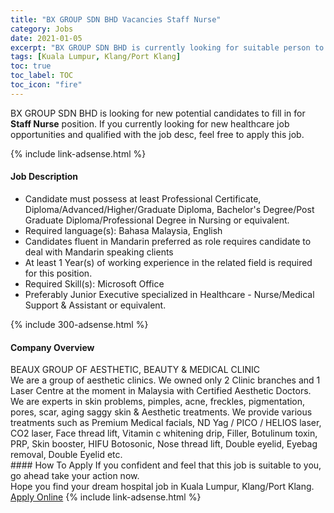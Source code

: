 ```yaml
---
title: "BX GROUP SDN BHD Vacancies Staff Nurse" 
category: Jobs 
date: 2021-01-05 
excerpt: "BX GROUP SDN BHD is currently looking for suitable person to fill in the Staff Nurse which positioned at Kuala Lumpur, Klang/Port Klang" 
tags: [Kuala Lumpur, Klang/Port Klang] 
toc: true 
toc_label: TOC 
toc_icon: "fire" 
--- 
```


<p>BX GROUP SDN BHD is looking for new potential candidates to fill in for <b>Staff Nurse</b> position. If you currently looking for new healthcare job opportunities and qualified with the job desc, feel free to apply this job.
</p>{% include link-adsense.html %} 
<div><div><div><h4>Job Description</h4></div></div><div><div><span><div><ul><li>Candidate must possess at least Professional Certificate, Diploma/Advanced/Higher/Graduate Diploma, Bachelor's Degree/Post Graduate Diploma/Professional Degree in Nursing or equivalent.</li><li>Required language(s):&#160;Bahasa Malaysia, English</li><li>Candidates fluent in Mandarin preferred as role requires candidate to deal with Mandarin speaking clients</li><li>At least 1&#160;Year(s) of working experience in the related field is required for this position.</li><li>Required Skill(s): Microsoft Office</li><li>Preferably Junior Executive specialized in Healthcare - Nurse/Medical Support &amp; Assistant or equivalent.</li></ul></div></span></div></div></div> 
{% include 300-adsense.html %} 
<div><div><div><h4>Company Overview</h4></div></div><div><div><span><div><div>
<div>BEAUX GROUP OF AESTHETIC, BEAUTY &amp; MEDICAL CLINIC</div>
<div>We are a group of aesthetic clinics. We owned only 2 Clinic branches and 1 Laser Centre at the moment in Malaysia with Certified Aesthetic Doctors. We are experts in skin problems, pimples, acne, freckles, pigmentation, pores, scar, aging saggy skin &amp; Aesthetic treatments. We provide various treatments such as Premium Medical facials, ND Yag / PICO / HELIOS laser, CO2 laser, Face thread lift, Vitamin c whitening drip, Filler, Botulinum toxin, PRP, Skin booster, HIFU Botosonic, Nose thread lift, Double eyelid, Eyebag removal, Double Eyelid etc.</div>
</div></div></span></div></div></div> 
#### How To Apply 
If you confident and feel that this job is suitable to you, go ahead take your action now. <br/> 
Hope you find your dream hospital job in Kuala Lumpur, Klang/Port Klang. <br/> 
<a href="https://www.jobstreet.com.my/en/job/staff-nurse-4454717?jobId=jobstreet-my-job-4454717&sectionRank=26&token=0~b5fdd13d-f55c-48e3-9207-e97bd148decb&fr=SRP%20View%20In%20New%20Ta" class="btn btn--warning" target="_blank" rel="nofollow noopenner">Apply Online</a> 
{% include link-adsense.html %} 
